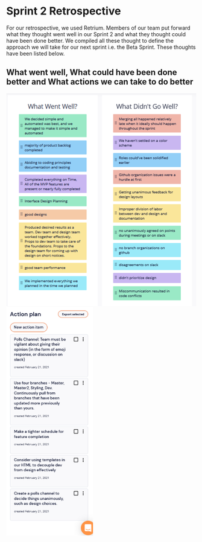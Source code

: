 # Sprint 2 Retrospective

For our retrospective, we used Retrium. Members of our team put forward what they thought went well in our Sprint 2 and what they thought could have been done better. 
We compiled all these thought to define the approach we will take for our next sprint i.e. the Beta Sprint. These thoughts have been listed below.

## What went well, What could have been done better and What actions we can take to do better

![Software first screen](../misc/img/retro.png)            <img src="../misc/img/action.png" width="230px">


